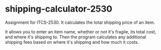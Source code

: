 # shipping-calculator-2530
Assignment for ITCS-2530. It calculates the total shipping price of an item.

It allows you to enter an item name, whether or not it's fragile, its total cost, and where it's shipping to. Then the program calculates any additional shipping fees based on where it's shipping and how much it costs.
